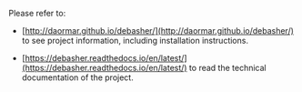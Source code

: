 Please refer to:

- [http://daormar.github.io/debasher/](http://daormar.github.io/debasher/) to see project information, including installation instructions.

- [https://debasher.readthedocs.io/en/latest/](https://debasher.readthedocs.io/en/latest/) to read the technical documentation of the project.

